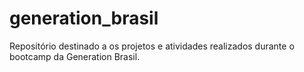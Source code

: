 # generation_brasil
Repositório destinado a os projetos e atividades realizados durante o bootcamp da Generation Brasil.
